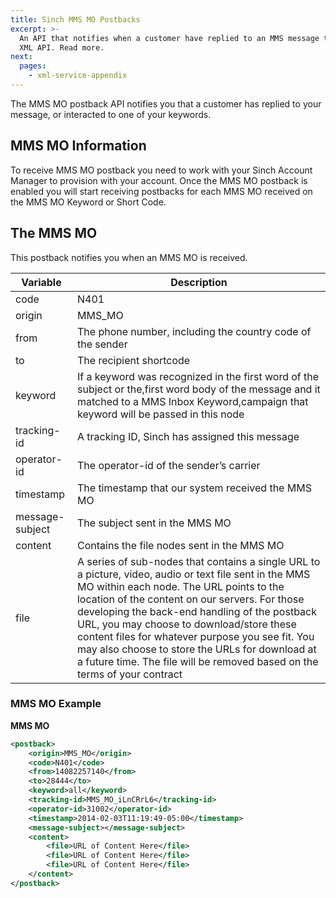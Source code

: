 ```yaml
---
title: Sinch MMS MO Postbacks
excerpt: >-
  An API that notifies when a customer have replied to an MMS message trough the
  XML API. Read more.
next:
  pages:
    - xml-service-appendix
---
```


The MMS MO postback API notifies you that a customer has replied to your message, or interacted to one of your keywords.

## MMS MO Information
To receive MMS MO postback you need to work with your Sinch Account Manager to provision with your account. Once the MMS MO postback is enabled you will start receiving postbacks for each MMS MO received on the MMS MO Keyword or Short Code.

## The MMS MO
This postback notifies you when an MMS MO is received.

|     Variable    |  Description   |
| --------------- | -------------- |
| code            | N401           |
| origin          | MMS\_MO        |
| from            | The phone number, including the country code of the sender |
| to              | The recipient shortcode |
| keyword         | If a keyword was recognized in the first word of the subject or the,first word body of the message and it matched to a MMS Inbox Keyword,campaign that keyword will be passed in this node |
| tracking-id     | A tracking ID, Sinch has assigned this message |
| operator-id     | The operator-id of the sender’s carrier |
| timestamp       | The timestamp that our system received the MMS MO |
| message-subject | The subject sent in the MMS MO |
| content         | Contains the file nodes sent in the MMS MO |
| file            | A series of sub-nodes that contains a single URL to a picture, video, audio or text file sent in the MMS MO within each node. The URL points to the location of the content on our servers. For those developing the back-end handling of the postback URL, you may choose to download/store these content files for whatever purpose you see fit. You may also choose to store the URLs for download at a future time. The file will be removed based on the terms of your contract |

### MMS MO Example

**MMS MO**
```xml
<postback>
    <origin>MMS_MO</origin>
    <code>N401</code>
    <from>14082257140</from>
    <to>28444</to>
    <keyword>all</keyword>
    <tracking-id>MMS_MO_iLnCRrL6</tracking-id>
    <operator-id>31002</operator-id>
    <timestamp>2014-02-03T11:19:49-05:00</timestamp>
    <message-subject></message-subject>
    <content>
        <file>URL of Content Here</file>
        <file>URL of Content Here</file>
        <file>URL of Content Here</file>
    </content>
</postback>
```
